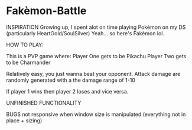 # Fakèmon-Battle

INSPIRATION 
    Growing up, I spent alot on time playing Pokèmon on my DS (particularly HeartGold/SoulSilver)
    Yeah... so here's Fakèmon lol.

HOW TO PLAY: 

This is a PVP game where:
Player One gets to be Pikachu
Player Two gets to be Charmander

Relatively easy, you just wanna beat your opponent. 
Attack damage are randomly generated with a the damage range of 1-10

If player 1 wins then player 2 loses and vice versa.


UNFINISHED FUNCTIONALITY 


BUGS
not responsive when window size is manipulated (everything not in place + sizing)